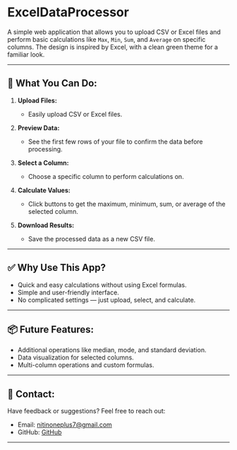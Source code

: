 # ExcelDataProcessor

A simple web application that allows you to upload CSV or Excel files and perform basic calculations like `Max`, `Min`, `Sum`, and `Average` on specific columns. The design is inspired by Excel, with a clean green theme for a familiar look.  

---

## 🌟 **What You Can Do:**  
 
1. **Upload Files:**  
   - Easily upload CSV or Excel files.  

2. **Preview Data:**  
   - See the first few rows of your file to confirm the data before processing.  

3. **Select a Column:**  
   - Choose a specific column to perform calculations on.  

4. **Calculate Values:**  
   - Click buttons to get the maximum, minimum, sum, or average of the selected column.  

5. **Download Results:**  
   - Save the processed data as a new CSV file.  

---

## ✅ **Why Use This App?**  

- Quick and easy calculations without using Excel formulas.  
- Simple and user-friendly interface.  
- No complicated settings — just upload, select, and calculate.  

---

## 📦 **Future Features:**  

- Additional operations like median, mode, and standard deviation.  
- Data visualization for selected columns.  
- Multi-column operations and custom formulas.  

---

## 📧 **Contact:**  

Have feedback or suggestions? Feel free to reach out:  
- Email: nitinoneplus7@gmail.com  
- GitHub: [GitHub](https://github.com/nitinmahala)  

---

